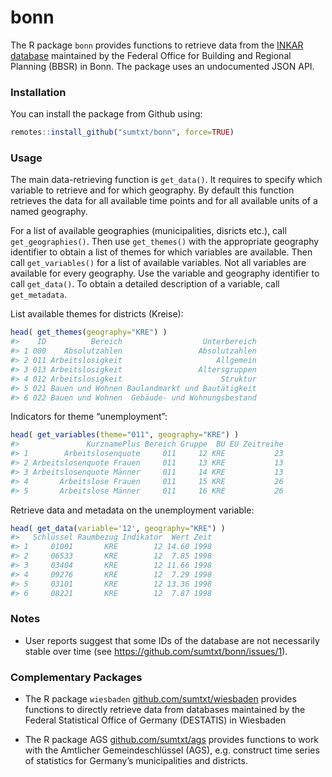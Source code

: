 
<!-- README.md is generated from README.Rmd. Please edit that file -->

# bonn

The R package `bonn` provides functions to retrieve data from the [INKAR
database](https://www.inkar.de/) maintained by the Federal Office for
Building and Regional Planning (BBSR) in Bonn. The package uses an
undocumented JSON API.

### Installation

You can install the package from Github using:

``` r
remotes::install_github("sumtxt/bonn", force=TRUE)
```

### Usage

The main data-retrieving function is `get_data()`. It requires to
specify which variable to retrieve and for which geography. By default
this function retrieves the data for all available time points and for
all available units of a named geography.

For a list of available geographies (municipalities, disricts etc.),
call `get_geographies()`. Then use `get_themes()` with the appropriate
geography identifier to obtain a list of themes for which variables are
available. Then call `get_variables()` for a list of available
variables. Not all variables are available for every geography. Use the
variable and geography identifier to call `get_data()`. To obtain a
detailed description of a variable, call `get_metadata`.

List available themes for districts (Kreise):

``` r
head( get_themes(geography="KRE") ) 
#>    ID          Bereich                  Unterbereich
#> 1 000    Absolutzahlen                 Absolutzahlen
#> 2 011 Arbeitslosigkeit                     Allgemein
#> 3 013 Arbeitslosigkeit                 Altersgruppen
#> 4 012 Arbeitslosigkeit                      Struktur
#> 5 021 Bauen und Wohnen Baulandmarkt und Bautätigkeit
#> 6 022 Bauen und Wohnen  Gebäude- und Wohnungsbestand
```

Indicators for theme “unemployment”:

``` r
head( get_variables(theme="011", geography="KRE") ) 
#>               KurznamePlus Bereich Gruppe  BU EU Zeitreihe
#> 1        Arbeitslosenquote     011     12 KRE           23
#> 2 Arbeitslosenquote Frauen     011     13 KRE           13
#> 3 Arbeitslosenquote Männer     011     14 KRE           13
#> 4       Arbeitslose Frauen     011     15 KRE           26
#> 5       Arbeitslose Männer     011     16 KRE           26
```

Retrieve data and metadata on the unemployment variable:

``` r
head( get_data(variable='12', geography="KRE") ) 
#>   Schlüssel Raumbezug Indikator  Wert Zeit
#> 1     01001       KRE        12 14.60 1998
#> 2     06533       KRE        12  7.85 1998
#> 3     03404       KRE        12 11.66 1998
#> 4     09276       KRE        12  7.29 1998
#> 5     03101       KRE        12 13.36 1998
#> 6     08221       KRE        12  7.87 1998
```

### Notes

- User reports suggest that some IDs of the database are not necessarily
  stable over time (see <https://github.com/sumtxt/bonn/issues/1>).

### Complementary Packages

- The R package `wiesbaden`
  [github.com/sumtxt/wiesbaden](https://github.com/sumtxt/wiesbaden)
  provides functions to directly retrieve data from databases maintained
  by the Federal Statistical Office of Germany (DESTATIS) in Wiesbaden

- The R package AGS
  [github.com/sumtxt/ags](https://github.com/sumtxt/ags/) provides
  functions to work with the Amtlicher Gemeindeschlüssel (AGS),
  e.g. construct time series of statistics for Germany’s municipalities
  and districts.
